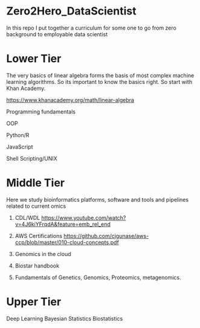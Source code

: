 # Zero2Hero_DataScientist
In this repo I put together a curriculum for some one to go from zero background to employable data scientist


# Lower Tier
The very basics of linear algebra forms the basis of most complex machine learning algorithms. So its important to know the basics right.
So start with Khan Academy.

https://www.khanacademy.org/math/linear-algebra

Programming fundamentals

OOP

Python/R

JavaScript

Shell Scripting/UNIX

# Middle Tier
Here we study bioinformatics platforms, software and tools and pipelines related to current omics

1. CDL/WDL
https://www.youtube.com/watch?v=4J6kiYFrqdA&feature=emb_rel_end


2. AWS Certifications
https://github.com/cjgunase/aws-ccp/blob/master/010-cloud-concepts.pdf

3. Genomics in the cloud


4. Biostar handbook

5. Fundamentals of Genetics, Genomics, Proteomics, metagenomics.


# Upper Tier
Deep Learning
Bayesian Statistics
Biostatistics



